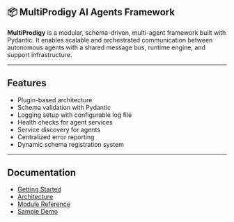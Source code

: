 ## 📦 MultiProdigy AI Agents Framework

**MultiProdigy** is a modular, schema-driven, multi-agent framework built with Pydantic. It enables scalable and orchestrated communication between autonomous agents with a shared message bus, runtime engine, and support infrastructure.

------

## Features

- Plugin-based architecture
- Schema validation with Pydantic
- Logging setup with configurable log file
- Health checks for agent services
- Service discovery for agents
- Centralized error reporting
- Dynamic schema registration system

-------

## Documentation

- [Getting Started](docs/getting_started.md)  
- [Architecture](docs/architecture.md)  
- [Module Reference](docs/modules_reference.md)  
- [Sample Demo](docs/sample_agent_demo.md) 
